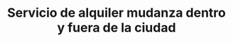 ---
title: "Servicio de alquiler mudanza dentro y fuera de la ciudad"
url: /santa-cruz-xoxocotlan/servicio-de-alquiler-mudanza-dentro-y-fuera-de-la-ciudad/
shop: alquiler
---